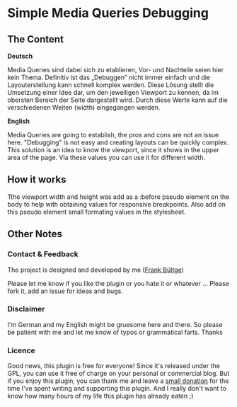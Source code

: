 # Simple Media Queries Debugging

## The Content

**Deutsch**

Media Queries sind dabei sich zu etablieren, Vor- und Nachteile seien hier kein Thema. Definitiv ist das „Debuggen” nicht immer einfach und die Layouterstellung kann schnell komplex werden. Diese Lösung stellt die Umsetzung einer Idee dar, um den jeweiligen Viewport zu kennen, da im obersten Bereich der Seite dargestellt wird. Durch diese Werte kann auf die verschiedenen Weiten (width) eingegangen werden.

**English**

Media Queries are going to establish, the pros and cons are not an issue here. "Debugging" is not easy and creating layouts can be quickly complex. This solution is an idea to know the viewport, since it shows in the upper area of the page. Via these values you can use it for different width.

## How it works
Tthe viewport width and height was add as a :before pseudo element on the body to help with obtaining values for responsive breakpoints. Also add on this pseudo element small formating values in the stylesheet.

## Other Notes

### Contact & Feedback
The project is designed and developed by me ([Frank Bültge](http://bueltge.de))

Please let me know if you like the plugin or you hate it or whatever ... Please fork it, add an issue for ideas and bugs.

### Disclaimer
I'm German and my English might be gruesome here and there. So please be patient with me and let me know of typos or grammatical farts. Thanks

### Licence
Good news, this plugin is free for everyone! Since it's released under the GPL, you can use it free of charge on your personal or commercial blog. But if you enjoy this plugin, you can thank me and leave a [small donation](http://bueltge.de/wunschliste/ "Wishliste and Donate") for the time I've spent writing and supporting this plugin. And I really don't want to know how many hours of my life this plugin has already eaten ;)